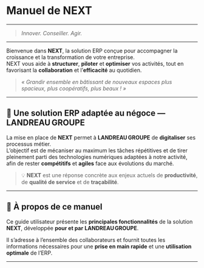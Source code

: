 # Manuel de NEXT

---

> *Innover. Conseiller. Agir.*

---

Bienvenue dans **NEXT**, la solution ERP conçue pour accompagner la croissance et la transformation de votre entreprise.  
NEXT vous aide à **structurer**, **piloter** et **optimiser** vos activités, tout en favorisant la **collaboration** et l’**efficacité** au quotidien.

> *« Grandir ensemble en bâtissant de nouveaux espaces plus spacieux, plus coopératifs, plus beaux ! »*

---

## 🌾 Une solution ERP adaptée au négoce — **LANDREAU GROUPE**

La mise en place de **NEXT** permet à **LANDREAU GROUPE** de **digitaliser** ses processus métier.  
L’objectif est de mécaniser au maximum les tâches répétitives et de tirer pleinement parti des technologies numériques adaptées à notre activité, afin de rester **compétitifs** et **agiles** face aux évolutions du marché.

> 💡 **NEXT** est une réponse concrète aux enjeux actuels de **productivité**, de **qualité de service** et de **traçabilité**.

---

## 📖 À propos de ce manuel

Ce guide utilisateur présente les **principales fonctionnalités** de la solution **NEXT**, développée **pour et par** **LANDREAU GROUPE**.  

Il s’adresse à l’ensemble des collaborateurs et fournit toutes les informations nécessaires pour une **prise en main rapide** et une **utilisation optimale** de l’ERP.

---

